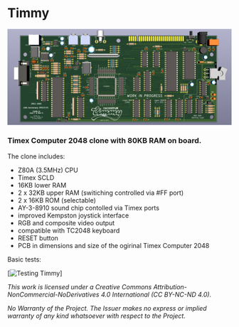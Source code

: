 # Timmy

![Timmy](/Docs/TC2048_PCB_012.png)

### Timex Computer 2048 clone with 80KB RAM on board.

The clone includes:

* Z80A (3.5MHz) CPU
* Timex SCLD
* 16KB lower RAM
* 2 x 32KB upper RAM (switiching controlled via #FF port)
* 2 x 16KB ROM (selectable)
* AY-3-8910 sound chip contolled via Timex ports
* improved Kempston joystick interface
* RGB and composite video output
* compatible with TC2048 keyboard
* RESET button
* PCB in dimensions and size of the ogirinal Timex Computer 2048

Basic tests:

[![Testing Timmy](https://youtu.be/dC0ZgcBu8rQ "Testing Timmy")]


*This work is licensed under a Creative Commons Attribution-NonCommercial-NoDerivatives 4.0 International (CC BY-NC-ND 4.0).*

*No Warranty of the Project. The Issuer makes no express or implied warranty of any kind whatsoever with respect to the Project.*
